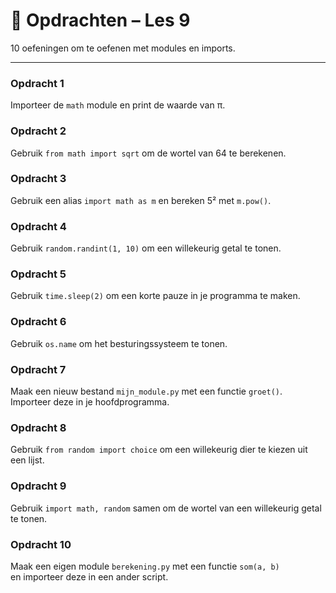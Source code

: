 # 🧩 Opdrachten – Les 9

10 oefeningen om te oefenen met modules en imports.

---

### Opdracht 1
Importeer de `math` module en print de waarde van π.

### Opdracht 2
Gebruik `from math import sqrt` om de wortel van 64 te berekenen.

### Opdracht 3
Gebruik een alias `import math as m` en bereken 5² met `m.pow()`.

### Opdracht 4
Gebruik `random.randint(1, 10)` om een willekeurig getal te tonen.

### Opdracht 5
Gebruik `time.sleep(2)` om een korte pauze in je programma te maken.

### Opdracht 6
Gebruik `os.name` om het besturingssysteem te tonen.

### Opdracht 7
Maak een nieuw bestand `mijn_module.py` met een functie `groet()`.  
Importeer deze in je hoofdprogramma.

### Opdracht 8
Gebruik `from random import choice` om een willekeurig dier te kiezen uit een lijst.

### Opdracht 9
Gebruik `import math, random` samen om de wortel van een willekeurig getal te tonen.

### Opdracht 10
Maak een eigen module `berekening.py` met een functie `som(a, b)`  
en importeer deze in een ander script.
